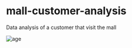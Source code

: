 # mall-customer-analysis
Data analysis of a customer that visit the mall

![age](https://github.com/Tomlegend/mall-customer-analysis/assets/128052081/e97cbb02-5791-4c69-b873-48200598f2a6)

